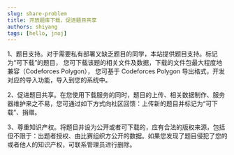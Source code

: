 ```yaml
---
slug: share-problem
title: 开放题库下载，促进题目共享
authors: shiyang
tags: [hello, jnoj]
---
```


1、题目支持。对于需要私有部署又缺乏题目的同学，本站提供题目支持。标记为“可下载”的题目，
您可下载该题的相关文件及数据，下载的文件包最大程度地兼容（Codeforces Polygon），
您可基于 Codeforces Polygon 导出格式，开发对应的导入功能，导入到您的系统中。

2、促进题目共享。在您使用下载服务的同时，题目的上传、相关数据制作、服务器维护来之不易，您可通过如下方式向社区回馈：上传新的题目并标记为“可下载”、捐赠。

3、尊重知识产权。将题目并设为公开或者可下载的，应有合法的版权来源，包括但不限于：出题者授权、由比赛组织方公开的数据。如果您发现了题目侵犯了您的或者他人的知识产权，可联系管理员进行删除。

<!--truncate-->
